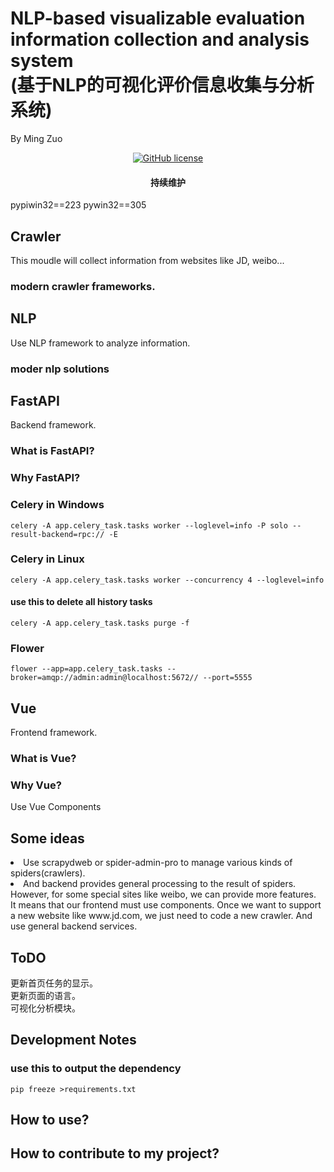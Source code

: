 
<h1>NLP-based visualizable evaluation information collection and analysis system<br>(基于NLP的可视化评价信息收集与分析系统)
</h1>
<p>By Ming Zuo</p>
<p align="center">

  <a href="https://github.com/zm1060/FinalProject/blob/master/LICENSE">
        <img src="https://img.shields.io/bower/l/bootstrap?style=for-the-badge"
             alt="GitHub license">
  </a>
</p>

<h4 align="center">
    <p>持续维护</p>
</h4>

pypiwin32==223
pywin32==305
## Crawler
This moudle will collect information from websites like JD, weibo...
### modern crawler frameworks.


## NLP
Use NLP framework to analyze information.
### moder nlp solutions


## FastAPI
Backend framework.

### What is FastAPI?
### Why FastAPI?

### Celery in Windows
``
 celery -A app.celery_task.tasks worker --loglevel=info -P solo --result-backend=rpc:// -E
``
### Celery in Linux
```
celery -A app.celery_task.tasks worker --concurrency 4 --loglevel=info
```
#### use this to delete all history tasks
``
celery -A app.celery_task.tasks purge -f
``
### Flower
``
flower --app=app.celery_task.tasks --broker=amqp://admin:admin@localhost:5672// --port=5555
``

## Vue
Frontend framework.

### What is Vue?
### Why Vue?
Use Vue Components

## Some ideas
<li>Use scrapydweb or spider-admin-pro to manage various kinds of spiders(crawlers).
<li>And backend provides general processing to the result of spiders. However, for some special sites like weibo, we can provide more features.<br>It means that our frontend must use components. Once we want to support a new website like www.jd.com, we just need to code a new crawler. And use general backend services.



## ToDO
更新首页任务的显示。
<br>
更新页面的语言。
<br>
可视化分析模块。





## Development Notes
### use this to output the dependency
```
pip freeze >requirements.txt
```
## How to use?

## How to contribute to my project?
